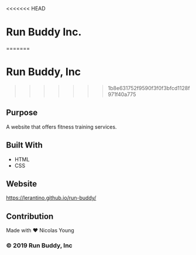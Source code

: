 <<<<<<< HEAD
# Run Buddy Inc.
=======
# Run Buddy, Inc
>>>>>>> 1b8e631752f9590f3f0f3bfcd1128f971f40a775

## Purpose
A website that offers fitness training services.

## Built With
* HTML
* CSS

## Website
https://lerantino.github.io/run-buddy/

## Contribution
Made with ❤️ Nicolas Young

### &copy; 2019 Run Buddy, Inc
